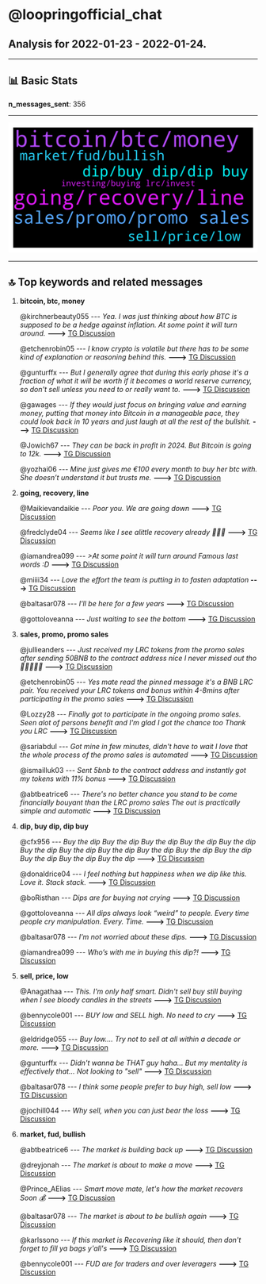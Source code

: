 # **@loopringofficial_chat**
 ## Analysis for **2022-01-23** - **2022-01-24**.

---

## 📊 **Basic Stats**

**n_messages_sent**: 356

---
![wordcloud](loopringofficial_chat_1Days_wordcloud.png)

---


## 🔝 **Top keywords and related messages**

1. **bitcoin, btc, money**

    @kirchnerbeauty055 --- *Yea.  I was just thinking about how BTC is supposed to be a hedge against inflation.  At some point it will turn around.* **--->** [TG Discussion](https://t.me/loopringofficial_chat/27014)

    @etchenrobin05 --- *I know crypto is volatile but there has to be some kind of explanation or reasoning behind this.* **--->** [TG Discussion](https://t.me/loopringofficial_chat/26781)

    @gunturffx --- *But I generally agree that during this early phase it's a fraction of what it will be worth if it becomes a world reserve currency, so don't sell unless you need to or really want to.* **--->** [TG Discussion](https://t.me/loopringofficial_chat/26512)

    @gawages --- *If they would just focus on bringing value and earning money, putting that money into Bitcoin in a manageable pace, they could look back in 10 years and just laugh at all the rest of the bullshit.* **--->** [TG Discussion](https://t.me/loopringofficial_chat/26540)

    @Jowich67 --- *They can be back in profit in 2024.  But Bitcoin is going to 12k.* **--->** [TG Discussion](https://t.me/loopringofficial_chat/27043)

    @yozhai06 --- *Mine just gives me €100 every month to buy her btc with. She doesn’t understand it but trusts me.* **--->** [TG Discussion](https://t.me/loopringofficial_chat/26654)

2. **going, recovery, line**

    @Maikievandaikie --- *Poor you. We are going down* **--->** [TG Discussion](https://t.me/loopringofficial_chat/26867)

    @fredclyde04 --- *Seems like I see alittle recovery already 🚀🚀💥* **--->** [TG Discussion](https://t.me/loopringofficial_chat/26795)

    @iamandrea099 --- *>At some point it will turn around  Famous last words :D* **--->** [TG Discussion](https://t.me/loopringofficial_chat/27021)

    @miiii34 --- *Love the effort the team is putting in to fasten adaptation* **--->** [TG Discussion](https://t.me/loopringofficial_chat/26774)

    @baltasar078 --- *I'll be here for  a few years* **--->** [TG Discussion](https://t.me/loopringofficial_chat/26767)

    @gottoloveanna --- *Just waiting to see the bottom* **--->** [TG Discussion](https://t.me/loopringofficial_chat/26765)

3. **sales, promo, promo sales**

    @jullieanders --- *Just received  my LRC tokens from the promo sales after sending  50BNB to the contract address  nice I never missed out tho 🥳🥳🥳🥳🥳* **--->** [TG Discussion](https://t.me/loopringofficial_chat/26887)

    @etchenrobin05 --- *Yes mate read the pinned message  it's a BNB LRC pair. You received  your LRC tokens and bonus within 4-8mins after participating in the promo sales* **--->** [TG Discussion](https://t.me/loopringofficial_chat/26616)

    @Lozzy28 --- *Finally got to participate in the ongoing promo sales. Seen alot of persons benefit and I'm glad I got the chance too Thank you LRC* **--->** [TG Discussion](https://t.me/loopringofficial_chat/26636)

    @sariabdul --- *Got mine in few minutes, didn't have to wait I love that the whole process of the promo sales is automated* **--->** [TG Discussion](https://t.me/loopringofficial_chat/27000)

    @ismailluk03 --- *Sent 5bnb to the contract address and instantly got my tokens with 11% bonus* **--->** [TG Discussion](https://t.me/loopringofficial_chat/26722)

    @abtbeatrice6 --- *There's no better chance you stand to be come financially bouyant than the LRC promo sales The out is practically simple and automatic* **--->** [TG Discussion](https://t.me/loopringofficial_chat/26554)

4. **dip, buy dip, dip buy**

    @cfx956 --- *Buy the dip  Buy the dip   Buy the dip  Buy the dip   Buy the dip  Buy the dip   Buy the dip  Buy the dip   Buy the dip  Buy the dip   Buy the dip  Buy the dip   Buy the dip  Buy the dip* **--->** [TG Discussion](https://t.me/loopringofficial_chat/26992)

    @donaldrice04 --- *I feel nothing but happiness when we dip like this.   Love it.   Stack stack.* **--->** [TG Discussion](https://t.me/loopringofficial_chat/26830)

    @boRisthan --- *Dips are for buying not crying* **--->** [TG Discussion](https://t.me/loopringofficial_chat/26519)

    @gottoloveanna --- *All dips always look “weird” to people. Every time people cry manipulation. Every. Time.* **--->** [TG Discussion](https://t.me/loopringofficial_chat/26550)

    @baltasar078 --- *I'm not worried about these dips.* **--->** [TG Discussion](https://t.me/loopringofficial_chat/26766)

    @iamandrea099 --- *Who’s with me in buying this dip?!* **--->** [TG Discussion](https://t.me/loopringofficial_chat/26501)

5. **sell, price, low**

    @Anagathaa --- *This. I'm only half smart. Didn't sell buy still buying when I see bloody candles in the streets* **--->** [TG Discussion](https://t.me/loopringofficial_chat/26546)

    @bennycole001 --- *BUY low and SELL high. No need to cry* **--->** [TG Discussion](https://t.me/loopringofficial_chat/26504)

    @eldridge055 --- *Buy low.... Try not to sell at all within a decade or more.* **--->** [TG Discussion](https://t.me/loopringofficial_chat/26505)

    @gunturffx --- *Didn't wanna be THAT guy haha...    But my mentality is effectively that... Not looking to "sell"* **--->** [TG Discussion](https://t.me/loopringofficial_chat/26507)

    @baltasar078 --- *I think some people prefer to buy high, sell low* **--->** [TG Discussion](https://t.me/loopringofficial_chat/26916)

    @jochill044 --- *Why sell, when you can just bear the loss* **--->** [TG Discussion](https://t.me/loopringofficial_chat/26907)

6. **market, fud, bullish**

    @abtbeatrice6 --- *The market is building back up* **--->** [TG Discussion](https://t.me/loopringofficial_chat/26835)

    @dreyjonah --- *The market is about to make a move* **--->** [TG Discussion](https://t.me/loopringofficial_chat/26568)

    @Prince_AElias --- *Smart move mate, let's how the market recovers Soon 💰* **--->** [TG Discussion](https://t.me/loopringofficial_chat/26639)

    @baltasar078 --- *The market is about to be bullish again* **--->** [TG Discussion](https://t.me/loopringofficial_chat/26720)

    @karlssono --- *If this market is Recovering like it should, then don't forget to fill ya bags y'all's* **--->** [TG Discussion](https://t.me/loopringofficial_chat/26802)

    @bennycole001 --- *FUD are for traders and over leveragers* **--->** [TG Discussion](https://t.me/loopringofficial_chat/26734)

